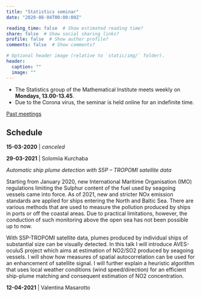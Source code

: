 ```yaml
---
title: "Statistics seminar"
date: "2020-08-04T00:00:00Z"

reading_time: false  # Show estimated reading time?
share: false  # Show social sharing links?
profile: false  # Show author profile?
comments: false  # Show comments?

# Optional header image (relative to `static/img/` folder).
header:
  caption: ""
  image: ""
---
```


- The Statistics group of the Mathematical Institute meets weekly on **Mondays,
13.00-13.45**. 
- Due to the Corona virus, the seminar is held online for an
indefinite time.

[Past meetings](/seminar-past)

## Schedule



**15-03-2020** | *canceled*

**29-03-2021** |  Solomiia Kurchaba
 
*Automatic ship plume detection with S5P – TROPOMI satellite data*

Starting from January 2020, new International Maritime Organisation (IMO) regulations limiting the Sulphur content of the fuel used by seagoing vessels came into force. As of 2021, new and stricter NOx emission standards are applied for ships entering the North and Baltic Sea. There are various methods that are used to measure the pollution produced by ships in ports or off the coastal areas. Due to practical limitations, however, the conduction of such monitoring above the open sea has not been possible up to now.

With S5P-TROPOMI satellite data, plumes produced by individual ships of substantial size can be visually detected. In this talk I will introduce AVES-oculuS project which aims at estimation of NO2/SO2 produced by seagoing vessels. I will show how measures of spatial autocorrelation can be used for an enhancement of satellite signal. I will further explain a heuristic algorithm that uses local weather conditions (wind speed/direction) for an efficient ship-plume matching and consequent estimation of NO2 concentration.

**12-04-2021** |  Valentina Masarotto
